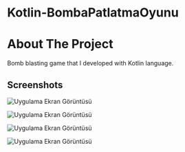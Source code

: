 # Kotlin-BombaPatlatmaOyunu
# About The Project


Bomb blasting game that I developed with Kotlin language.


## Screenshots

![Uygulama Ekran Görüntüsü](https://r.resimlink.com/EdTGLoYN.jpg)

![Uygulama Ekran Görüntüsü](https://r.resimlink.com/H3zCS-lqkoET.jpg)

![Uygulama Ekran Görüntüsü](https://r.resimlink.com/37JVGL_f.jpg)

![Uygulama Ekran Görüntüsü](https://r.resimlink.com/jNBL9s.jpg)
